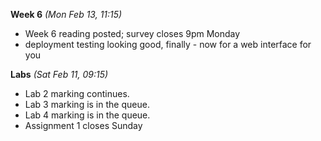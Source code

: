**Week 6** *(Mon Feb 13, 11:15)*  
- Week 6 reading posted; survey closes 9pm Monday
- deployment testing looking good, finally - now for a web interface for you

**Labs** *(Sat Feb 11, 09:15)*  
- Lab 2 marking continues.  
- Lab 3 marking is in the queue.
- Lab 4 marking is in the queue.
- Assignment 1 closes Sunday
